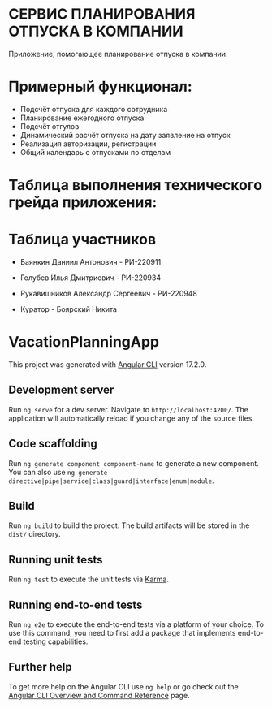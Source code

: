 # СЕРВИС ПЛАНИРОВАНИЯ ОТПУСКА В КОМПАНИИ

Приложение, помогающее планирование отпуска в компании.

# Примерный функционал:

- Подсчёт отпуска для каждого сотрудника
- Планирование ежегодного отпуска
- Подсчёт отгулов
- Динамический расчёт отпуска на дату заявление на отпуск
- Реализация авторизации, регистрации
- Общий календарь с отпусками по отделам

# Таблица выполнения технического грейда приложения:

# Таблица участников

- Баянкин Даниил Антонович - РИ-220911
- Голубев Илья Дмитриевич - РИ-220934
- Рукавишников Александр Сергеевич - РИ-220948

- Куратор - Боярский Никита

# VacationPlanningApp

This project was generated with [Angular CLI](https://github.com/angular/angular-cli) version 17.2.0.

## Development server

Run `ng serve` for a dev server. Navigate to `http://localhost:4200/`. The application will automatically reload if you change any of the source files.

## Code scaffolding

Run `ng generate component component-name` to generate a new component. You can also use `ng generate directive|pipe|service|class|guard|interface|enum|module`.

## Build

Run `ng build` to build the project. The build artifacts will be stored in the `dist/` directory.

## Running unit tests

Run `ng test` to execute the unit tests via [Karma](https://karma-runner.github.io).

## Running end-to-end tests

Run `ng e2e` to execute the end-to-end tests via a platform of your choice. To use this command, you need to first add a package that implements end-to-end testing capabilities.

## Further help

To get more help on the Angular CLI use `ng help` or go check out the [Angular CLI Overview and Command Reference](https://angular.io/cli) page.
